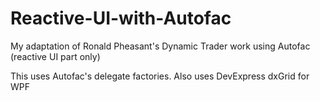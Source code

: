 # Reactive-UI-with-Autofac
My adaptation of Ronald Pheasant's Dynamic Trader work using Autofac (reactive UI part only)

This uses Autofac's delegate factories.
Also uses DevExpress dxGrid for WPF
